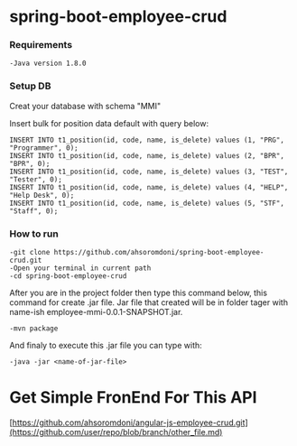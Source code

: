 # spring-boot-employee-crud

### Requirements
```
-Java version 1.8.0
```

### Setup DB
Creat your database with schema "MMI"

Insert bulk for position data default with query below:
```
INSERT INTO t1_position(id, code, name, is_delete) values (1, "PRG", "Programmer", 0);
INSERT INTO t1_position(id, code, name, is_delete) values (2, "BPR", "BPR", 0);
INSERT INTO t1_position(id, code, name, is_delete) values (3, "TEST", "Tester", 0);
INSERT INTO t1_position(id, code, name, is_delete) values (4, "HELP", "Help Desk", 0);
INSERT INTO t1_position(id, code, name, is_delete) values (5, "STF", "Staff", 0);
```

### How to run
```
-git clone https://github.com/ahsoromdoni/spring-boot-employee-crud.git
-Open your terminal in current path
-cd spring-boot-employee-crud
```
After you are in the project folder then type this command below, this command for create .jar file. Jar file that created will be in folder tager with name-ish employee-mmi-0.0.1-SNAPSHOT.jar. 
```
-mvn package
```
And finaly to execute this .jar file you can type with:
```
-java -jar <name-of-jar-file>
```



# Get Simple FronEnd For This API
[https://github.com/ahsoromdoni/angular-js-employee-crud.git](https://github.com/user/repo/blob/branch/other_file.md)